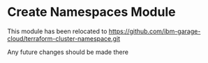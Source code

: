 # Create Namespaces Module

This module has been relocated to https://github.com/ibm-garage-cloud/terraform-cluster-namespace.git

Any future changes should be made there
